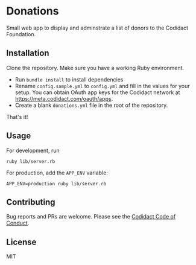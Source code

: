 # Donations
Small web app to display and adminstrate a list of donors to the Codidact Foundation.

## Installation
Clone the repository. Make sure you have a working Ruby environment.

 * Run `bundle install` to install dependencies
 * Rename `config.sample.yml` to `config.yml` and fill in the values for your setup. You can obtain
   OAuth app keys for the Codidact network at https://meta.codidact.com/oauth/apps.
 * Create a blank `donations.yml` file in the root of the repository.

That's it!

## Usage
For development, run

```
ruby lib/server.rb
```

For production, add the `APP_ENV` variable:

```
APP_ENV=production ruby lib/server.rb
```

## Contributing
Bug reports and PRs are welcome. Please see the [Codidact Code of Conduct](https://meta.codidact.com/policy/code-of-conduct).

## License
MIT
